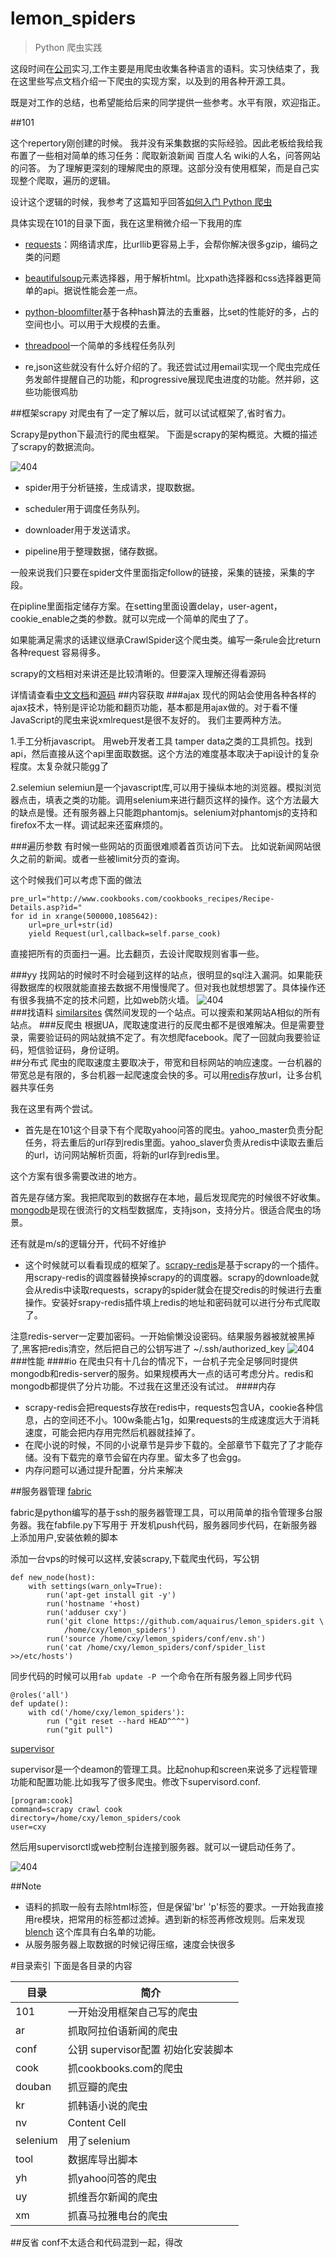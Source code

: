 # lemon_spiders
>Python 爬虫实践

这段时间在[公司]("http://www.speechocean.com")实习,工作主要是用爬虫收集各种语言的语料。实习快结束了，我在这里些写点文档介绍一下爬虫的实现方案，以及到的用各种开源工具。

既是对工作的总结，也希望能给后来的同学提供一些参考。水平有限，欢迎指正。 

##101

这个repertory刚创建的时候。 我并没有采集数据的实际经验。因此老板给我给我布置了一些相对简单的练习任务：爬取新浪新闻 百度人名 wiki的人名，问答网站的问答。 
为了理解更深刻的理解爬虫的原理。这部分没有使用框架，而是自己实现整个爬取，遍历的逻辑。

设计这个逻辑的时候，我参考了这篇知乎回答[如何入门 Python 爬虫](https://www.zhihu.com/question/20899988/answer/24923424)

具体实现在101的目录下面，我在这里稍微介绍一下我用的库

* [requests](http://cn.python-requests.org/zh_CN/latest/)：网络请求库，比urllib更容易上手，会帮你解决很多gzip，编码之类的问题

  
* [beautifulsoup](https://www.crummy.com/software/BeautifulSoup/bs4/doc.zh/#id40)元素选择器，用于解析html。比xpath选择器和css选择器更简单的api。据说性能会差一点。


* [python-bloomfilter](https://github.com/jaybaird/python-bloomfilter)基于各种hash算法的去重器，比set的性能好的多，占的空间也小。可以用于大规模的去重。


* [threadpool](http://chrisarndt.de/projects/threadpool/api/)一个简单的多线程任务队列

* re,json这些就没有什么好介绍的了。我还尝试过用email实现一个爬虫完成任务发邮件提醒自己的功能，和progressive展现爬虫进度的功能。然并卵，这些功能很鸡肋

##框架scrapy 
对爬虫有了一定了解以后，就可以试试框架了,省时省力。

Scrapy是python下最流行的爬虫框架。
下面是scrapy的架构概览。大概的描述了scrapy的数据流向。

![404](https://github.com/aquairus/lemon_spiders/blob/master/doc/scrapy_architecture.png)

* spider用于分析链接，生成请求，提取数据。

* scheduler用于调度任务队列。

* downloader用于发送请求。

* pipeline用于整理数据，储存数据。

一般来说我们只要在spider文件里面指定follow的链接，采集的链接，采集的字段。

在pipline里面指定储存方案。在setting里面设置delay，user-agent，cookie_enable之类的参数。就可以完成一个简单的爬虫了了。  

如果能满足需求的话建议继承CrawlSpider这个爬虫类。编写一条rule会比return 各种request 容易得多。

scrapy的文档相对来讲还是比较清晰的。但要深入理解还得看源码


详情请查看[中文文档](http://scrapy-chs.readthedocs.org/zh_CN/latest/intro/tutorial.html)和[源码](https://github.com/scrapy/scrapy)
##内容获取
###ajax
   现代的网站会使用各种各样的ajax技术，特别是评论功能和翻页功能，基本都是用ajax做的。对于看不懂JavaScript的爬虫来说xmlrequest是很不友好的。
   我们主要两种方法。   

1.手工分析javascript。
	用web开发者工具 tamper data之类的工具抓包。找到api，然后直接从这个api里面取数据。这个方法的难度基本取决于api设计的复杂程度。太复杂就只能gg了
	
2.selemiun
	selemiun是一个javascript库,可以用于操纵本地的浏览器。模拟浏览器点击，填表之类的功能。调用selenium来进行翻页这样的操作。这个方法最大的缺点是慢。还有服务器上只能跑phantomjs。selenium对phantomjs的支持和firefox不太一样。调试起来还蛮麻烦的。

###遍历参数
有时候一些网站的页面很难顺着首页访问下去。
比如说新闻网站很久之前的新闻。或者一些被limit分页的查询。

这个时候我们可以考虑下面的做法
	
	pre_url="http://www.cookbooks.com/cookbooks_recipes/Recipe-Details.asp?id="
    for id in xrange(500000,1085642):
    	url=pre_url+str(id)
		yield Request(url,callback=self.parse_cook)
直接把所有的页面扫一遍。比去翻页，去设计爬取规则省事一些。

###yy
找网站的时候时不时会碰到这样的站点，很明显的sql注入漏洞。如果能获得数据库的权限就能直接去数据不用慢慢爬了。但对我也就想想罢了。具体操作还有很多我搞不定的技术问题，比如web防火墙。 
   ![404](https://github.com/aquairus/lemon_spiders/blob/master/doc/cook.png)  
###找语料
[similarsites](http://www.similarsites.com)
偶然间发现的一个站点。可以搜索和某网站A相似的所有站点。 
###反爬虫
根据UA，爬取速度进行的反爬虫都不是很难解决。但是需要登录，需要验证码的网站就搞不定了。有次想爬facebook。爬了一回就向我要验证码，短信验证码，身份证明。   
##分布式
爬虫的爬取速度主要取决于，带宽和目标网站的响应速度。一台机器的带宽总是有限的，多台机器一起爬速度会快的多。可以用[redis](https://github.com/andymccurdy/redis-py)存放url，让多台机器共享任务

我在这里有两个尝试。

* 首先是在101这个目录下有个爬取yahoo问答的爬虫。yahoo_master负责分配任务，将去重后的url存到redis里面。yahoo_slaver负责从redis中读取去重后的url，访问网站解析页面，将新的url存到redis里。

这个方案有很多需要改进的地方。

首先是存储方案。我把爬取到的数据存在本地，最后发现爬完的时候很不好收集。[mongodb](https://github.com/mongodb/mongo-python-driver)是现在很流行的文档型数据库，支持json，支持分片。很适合爬虫的场景。

还有就是m/s的逻辑分开，代码不好维护


* 这个时候就可以看看现成的框架了。[scrapy-redis](https://github.com/rolando/scrapy-redis)是基于scrapy的一个插件。用scrapy-redis的调度器替换掉scrapy的的调度器。scrapy的downloade就会从redis中读取requests，scrapy的spider就会在提交redis的时候进行去重操作。安装好srapy-redis插件填上redis的地址和密码就可以进行分布式爬取了。

注意redis-server一定要加密码。一开始偷懒没设密码。结果服务器被就被黑掉了,黑客把redis清空，然后把自己的公钥写进了 ~/.ssh/authorized_key
![404](https://github.com/aquairus/lemon_spiders/blob/master/doc/key.png) 
###性能
####io
在爬虫只有十几台的情况下，一台机子完全足够同时提供mongodb和redis-server的服务。如果规模再大一点的话可考虑分片。redis和mongodb都提供了分片功能。不过我在这里还没有试过。
####内存
* scrapy-redis会把requests存放在redis中，requests包含UA，cookie各种信息，占的空间还不小。100w条能占1g，如果requests的生成速度远大于消耗速度，可能会把内存用完然后机器就挂掉了。
* 在爬小说的时候，不同的小说章节是异步下载的。全部章节下载完了了才能存储。没有下载完的章节会留在内存里。留太多了也会gg。
* 内存问题可以通过提升配置，分片来解决

##服务器管理
[fabric](http://fabric-chs.readthedocs.org/zh_CN/chs/)

fabric是python编写的基于ssh的服务器管理工具，可以用简单的指令管理多台服务器。我在fabfile.py下写用于 开发机push代码，服务器同步代码，在新服务器上添加用户,安装依赖的脚本

添加一台vps的时候可以这样,安装scrapy,下载爬虫代码，写公钥

	def new_node(host):
		with settings(warn_only=True):
			run('apt-get install git -y')
			run('hostname '+host)
			run('adduser cxy')
			run('git clone https://github.com/aquairus/lemon_spiders.git \
				/home/cxy/lemon_spiders')
			run('source /home/cxy/lemon_spiders/conf/env.sh')
			run('cat /home/cxy/lemon_spiders/conf/spider_list >>/etc/hosts')



同步代码的时候可以用`fab update -P `一个命令在所有服务器上同步代码

	@roles('all')
	def update():
		with cd('/home/cxy/lemon_spiders'):
	 		run ("git reset --hard HEAD^^^")
	 		run("git pull")

   
[supervisor](http://supervisor.readthedocs.org/en/stable/)

supervisor是一个deamon的管理工具。比起nohup和screen来说多了远程管理功能和配置功能.比如我写了很多爬虫。修改下supervisord.conf.

	[program:cook]
	command=scrapy crawl cook
	directory=/home/cxy/lemon_spiders/cook
	user=cxy
然后用supervisorctl或web控制台连接到服务器。就可以一键启动任务了。
   
   ![404](https://github.com/aquairus/lemon_spiders/blob/master/doc/supervisord.png)

##Note

* 语料的抓取一般有去除html标签，但是保留'br' 'p'标签的要求。一开始我直接用re模块，把常用的标签都过滤掉。遇到新的标签再修改规则。后来发现[blench](http://bleach.readthedocs.org/en/latest/) 这个库具有白名单的功能。
* 从服务服务器上取数据的时候记得压缩，速度会快很多

#目录索引
下面是各目录的内容

目录 | 简介 | 
------------ | ------------- |
101 | 一开始没用框架自己写的爬虫 | 
ar| 抓取阿拉伯语新闻的爬虫| 
conf| 公钥 supervisor配置 初始化安装脚本 | 
cook| 抓cookbooks.com的爬虫  | 
douban| 抓豆瓣的爬虫 
kr| 抓韩语小说的爬虫 | 
nv| Content Cell  | 
selenium| 用了selenium  | 
tool| 数据库导出脚本 | 
yh| 抓yahoo问答的爬虫  | 
uy| 抓维吾尔新闻的爬虫| 
xm| 抓喜马拉雅电台的爬虫 | 
##反省
conf不太适合和代码混到一起，得改
